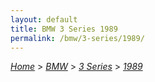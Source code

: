 ```yaml
---
layout: default
title: BMW 3 Series 1989
permalink: /bmw/3-series/1989/
---
```

[*Home*](/) > [*BMW*](/bmw/) > [*3 Series*](/bmw/3-series/) > [*1989*](/bmw/3-series/1989/)
